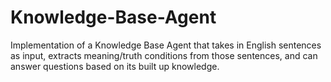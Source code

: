# Knowledge-Base-Agent
Implementation of a Knowledge Base Agent that takes in English sentences as input, extracts meaning/truth conditions from those sentences, and can answer questions based on its built up knowledge.

